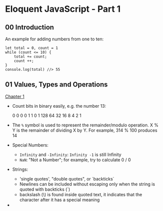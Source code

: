 # Eloquent JavaScript - Part 1

## 00 Introduction

An example for adding numbers from one to ten: 

```JS
let total = 0, count = 1
while (count <= 10) {
	total += count;
	count ++;
}
console.log(total) //> 55
```

## 01 Values, Types and Operations

[Chapter 1](https://eloquentjavascript.net/01_values.html)

* Count bits in binary easily, e.g. the number 13:

  0   0   0   0   1   1   0   1
128  64  32  16   8   4   2   1

* The `%` symbol is used to represent the remainder/modulo operation. X % Y is the remainder of dividing X by Y. For example, 314 % 100 produces 14
* Special Numbers:
	- `Infinity` and `-Infinity`: `Infinity -1` is still Infinity 
	- `NaN`: "Not a Number"; for example, try to calculate 0 / 0
* Strings: 
	- 'single quotes', "double quotes", or \`backticks\`
	- Newlines can be included without escaping only when the string is quoted with backticks (\`)
	- backslash (\\) is found inside quoted text, it indicates that the character after it has a special meaning
* 


```JS

```